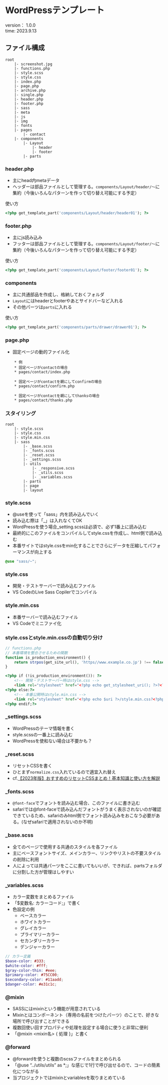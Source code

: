 # WordPressテンプレート
version： 1.0.0<br>
time: 2023.9.13

## ファイル構成
```
root
    |- screenshot.jpg
    |- functions.php
    |- style.scss
    |- style.css
    |- index.php
    |- page.php
    |- archive.php
    |- single.php
    |- header.php
    |- footer.php
    |- sass
    |- meta
    |- js
    |- img
    |- fonts
    |- pages
        |- contact
    |- components
        |- Layout
            |- header
            |- footer
        |- parts
```

### header.php
- 主にhead内metaデータ
- ヘッダーは部品ファイルとして管理する。`components/Layout/header/〜`に集約（今後いろんなパターンを作って切り替え可能にする予定）

使い方
```php
<?php get_template_part('components/Layout/header/header01'); ?>
```

### footer.php
- 主にjs読み込み
- フッターは部品ファイルとして管理する。`components/Layout/footer/〜`に集約（今後いろんなパターンを作って切り替え可能にする予定）

使い方
```php
<?php get_template_part('components/Layout/footer/footer01'); ?>
```

### components
- 主に共通部品を作成し、格納しておくフォルダ
- `Layout`にはheaderとfooterやあとサイドバーなど入れる
- その他パーツは`parts`に入れる

使い方
```php
<?php get_template_part('components/parts/drawer/drawer01'); ?>
```

### page.php
- 固定ページの動的ファイル化

```
    * 例
    * 固定ページがcontactの場合
    * pages/contact/index.php

    * 固定ページがcontactを親にしてconfirmの場合
    * pages/contact/confirm.php
    
    * 固定ページがcontactを親にしてthanksの場合
    * pages/contact/thanks.php
```

### スタイリング
```
root
    |- style.scss
    |- style.css
    |- style.min.css
    |- sass
        |- _base.scss
        |- _fonts.scss
        |- _reset.scss
        |- _settings.scss
        |- utils
            |- _responsive.scss
            |- _utils.scss
            |- _variables.scss
        |- parts
        |- page
        |- layout
```

### style.scss
- @useを使って「sass」内を読み込んでいく
- 読み込む際は「_」は入れなくてOK
- WordPressを使う場合_setting.scssは必須で、必ず1番上に読み込む
- 最終的にこのファイルをコンパイルしてstyle.cssを作成し、html側で読み込む
- 本番サイトではstyle.cssをmin化することでさらにデータを圧縮してパフォーマンスが向上する

```scss
@use "sass/~";
```

### style.css
- 開発・テストサーバーで読み込むファイル
- VS CodeのLive Sass Copilerでコンパイル

### style.min.css
- 本番サーバーで読み込むファイル
- VS Codeでミニファイ化

### style.cssとstyle.min.cssの自動切り分け
```php
// functions.php
// 本番環境を整合させるための関数
function is_production_environment() {
	return strpos(get_site_url(), 'https//www.example.co.jp') !== false; // 本番環境のURLを指定
}
```
```html
<?php if (!is_production_environment()): ?>
    <!-- 開発・テストサーバー時はstyle.css -->
    <link rel="stylesheet" href="<?php echo get_stylesheet_uri(); ?>?<?php echo date('YmdHis'); ?>">
<?php else:?>
    <!-- 本番公開時はstyle.min.css -->
    <link rel="stylesheet" href="<?php echo $uri ?>/style.min.css?<?php echo date('YmdHis'); ?>">
<?php endif;?>
```

### _settings.scss
- WordPressのテーマ情報を書く
- style.scssの一番上に読み込む
- WordPressを使和ない場合は不要かも？

### _reset.scss
- リセットCSSを書く
- ひとまず`normalize.css`入れているので適宜入れ替え
- cf.[【2023年版】おすすめのリセットCSSまとめ！基本知識と使い方を解説](https://webdesign-trends.net/entry/8137)

### _fonts.scss
- `@font-face`でフォントを読み込む場合、このファイルに書き込む
- safariでは@font-faceで読み込んだフォントがうまく表示されないのが確認できているため、safariのみhtml側でフォント読み込みをおこなう必要がある。(なぜsafariで適用されないのか不明)

### _base.scss
- 全てのページで使用する共通のスタイルを各ファイル
- 主にベースフォントサイズ、メインカラー、リンクやリストの不要スタイルの削除に利用
- 人によっては共通パーツをここに書いてもいいが、できれば、partsフォルダに分割した方が管理はしやすい

### _variables.scss
* カラー変数をまとめるファイル
* 「$変数名: カラーコード;」で書く
* 色設定の例
  * ベースカラー
  * ホワイトカラー
  * グレイカラー
  * プライマリーカラー
  * セカンダリーカラー
  * デンジャーカラー

```scss
// カラー定義
$base-color: #333;
$white-color: #fff;
$gray-color-thin: #eee;
$primary-color: #75CC00;
$secondary-color: #11aadd;
$danger-color: #e31c1c;
```

### @mixin
- SASSにはmixinという機能が用意されている
- Mixinとはコンポーネント（専用の名前をつけたパーツ）のことで、好きな場所で呼び出すことができる
- 複数回使い回すプロパティや処理を設定する場合に使うと非常に便利
- 「@mixin <mixin名> { 処理 }」と書く

### @forward
- @forwardを使うと複数のscssファイルをまとめられる
- 「@use “../utils/utils” as *;」な感じで1行で呼び出せるので、コードの簡素化につながる
- 当プロジェクトではmixinとvariablesを取りまとめている